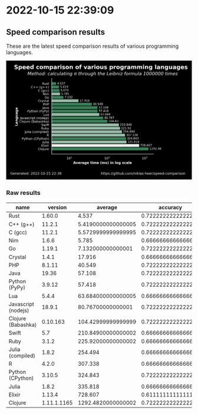 # 2022-10-15 22:39:09

## Speed comparison results

These are the latest speed comparison results of various programming languages.

![plot](../assets/2022-10-15T223909/combined_results.png "Speed comparison of programming languages")

### Raw results

| name                | version     | average            | accuracy           |
| ------------------- | ----------- | ------------------ | ------------------ |
| Rust                | 1.60.0      | 4.537              | 0.7222222222222222 |
| C++ (g++)           | 11.2.1      | 5.4190000000000005 | 0.7222222222222222 |
| C (gcc)             | 11.2.1      | 5.5729999999999995 | 0.7222222222222222 |
| Nim                 | 1.6.6       | 5.785              | 0.6666666666666666 |
| Go                  | 1.19.1      | 7.132000000000001  | 0.7222222222222222 |
| Crystal             | 1.4.1       | 17.916             | 0.6666666666666666 |
| PHP                 | 8.1.11      | 40.549             | 0.7222222222222222 |
| Java                | 19.36       | 57.108             | 0.7222222222222222 |
| Python (PyPy)       | 3.9.12      | 57.418             | 0.7222222222222222 |
| Lua                 | 5.4.4       | 63.684000000000005 | 0.6666666666666666 |
| Javascript (nodejs) | 18.9.1      | 80.76700000000001  | 0.7222222222222222 |
| Clojure (Babashka)  | 0.10.163    | 104.42999999999999 | 0.7222222222222222 |
| Swift               | 5.7         | 210.84900000000002 | 0.6666666666666666 |
| Ruby                | 3.1.2       | 225.92000000000002 | 0.6666666666666666 |
| Julia (compiled)    | 1.8.2       | 254.494            | 0.6666666666666666 |
| R                   | 4.2.0       | 307.338            | 0.6666666666666666 |
| Python (CPython)    | 3.10.5      | 324.843            | 0.7222222222222222 |
| Julia               | 1.8.2       | 335.818            | 0.6666666666666666 |
| Elixir              | 1.13.4      | 728.607            | 0.6111111111111112 |
| Clojure             | 1.11.1.1165 | 1292.4820000000002 | 0.7222222222222222 |
